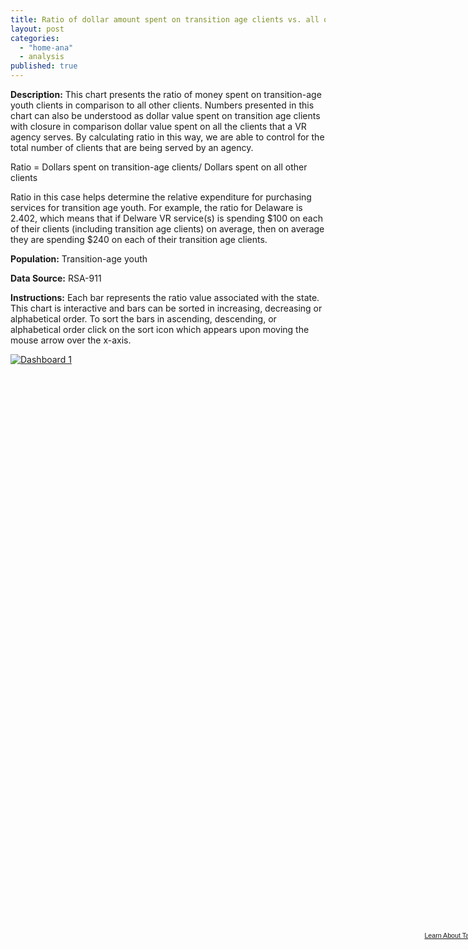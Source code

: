 ```yaml
---
title: Ratio of dollar amount spent on transition age clients vs. all other clients (2012)
layout: post
categories: 
  - "home-ana"
  - analysis
published: true
---
```


**Description:** This chart presents the ratio of money spent on transition-age youth clients in comparison to all other clients. Numbers presented in this chart can also be understood as dollar value spent on transition age clients with closure in comparison dollar value spent on all the clients that a VR agency serves. By calculating ratio in this way, we are able to control for the total number of clients that are being served by an agency.

Ratio = Dollars spent on transition-age clients/ Dollars spent on all other clients

Ratio in this case helps determine the relative expenditure for purchasing services for transition age youth. For example, the ratio for Delaware is 2.402, which means that if Delware VR service(s) is spending $100 on each of their clients (including transition age clients) on average, then on average they are spending $240 on each of their transition age clients.

**Population:** Transition-age youth

**Data Source:** RSA-911

**Instructions:** Each bar represents the ratio value associated with the state. This chart is interactive and bars can be sorted in increasing, decreasing or alphabetical order. To sort the bars in ascending, descending, or alphabetical order click on the sort icon which appears upon moving the mouse arrow over the x-axis. 

<script type='text/javascript' src='https://public.tableausoftware.com/javascripts/api/viz_v1.js'></script><div class='tableauPlaceholder' style='width: 768px; height: 924px;'><noscript><a href='#'><img alt='Dashboard 1 ' src='https:&#47;&#47;public.tableausoftware.com&#47;static&#47;images&#47;ra&#47;ratio_TAY&#47;Dashboard1&#47;1_rss.png' style='border: none' /></a></noscript><object class='tableauViz' width='768' height='924' style='display:none;'><param name='host_url' value='https%3A%2F%2Fpublic.tableausoftware.com%2F' /> <param name='site_root' value='' /><param name='name' value='ratio_TAY&#47;Dashboard1' /><param name='tabs' value='no' /><param name='toolbar' value='yes' /><param name='static_image' value='https:&#47;&#47;public.tableausoftware.com&#47;static&#47;images&#47;ra&#47;ratio_TAY&#47;Dashboard1&#47;1.png' /> <param name='animate_transition' value='yes' /><param name='display_static_image' value='yes' /><param name='display_spinner' value='yes' /><param name='display_overlay' value='yes' /><param name='display_count' value='yes' /></object></div><div style='width:768px;height:22px;padding:0px 10px 0px 0px;color:black;font:normal 8pt verdana,helvetica,arial,sans-serif;'><div style='float:right; padding-right:8px;'><a href='http://www.tableausoftware.com/public/about-tableau-products?ref=https://public.tableausoftware.com/views/ratio_TAY/Dashboard1' target='_blank'>Learn About Tableau</a></div></div>